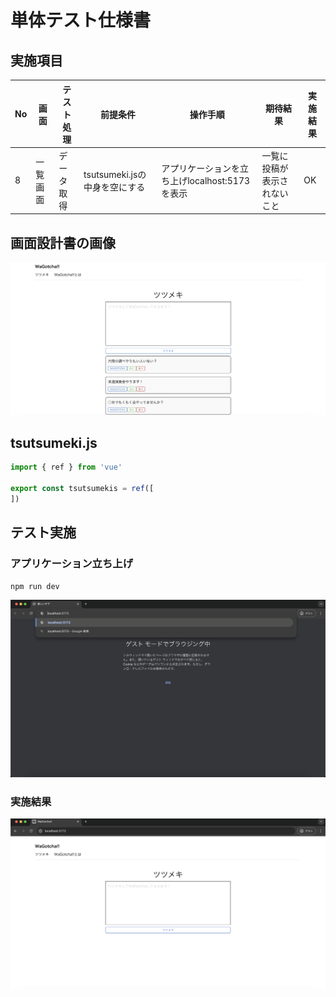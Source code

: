 # 単体テスト仕様書
## 実施項目
| No   | 画面 | テスト処理 | 前提条件 | 操作手順 | 期待結果 | 実施結果 |
| --- | ----------- | ------- | ------- | ------- | ------- | ------- |
| 8 | 一覧画面 | データ取得 | tsutsumeki.jsの中身を空にする | アプリケーションを立ち上げlocalhost:5173を表示 | 一覧に投稿が表示されないこと |OK|

## 画面設計書の画像
![画面設計書の画像](../../../screen-design/img/Tsutsumeki.png)

## tsutsumeki.js
```javascript
import { ref } from 'vue'

export const tsutsumekis = ref([
])
```
## テスト実施
### アプリケーション立ち上げ
```
npm run dev
```
![URL入力](./img/wagotcha-url.png)
### 実施結果
![トップ画面](./img/wagotcha-empty.png)
